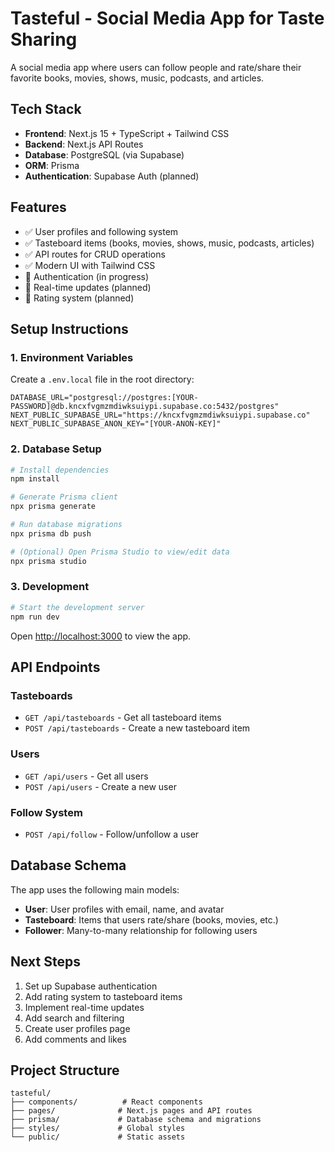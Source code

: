 # Tasteful - Social Media App for Taste Sharing

A social media app where users can follow people and rate/share their favorite books, movies, shows, music, podcasts, and articles.

## Tech Stack

- **Frontend**: Next.js 15 + TypeScript + Tailwind CSS
- **Backend**: Next.js API Routes
- **Database**: PostgreSQL (via Supabase)
- **ORM**: Prisma
- **Authentication**: Supabase Auth (planned)

## Features

- ✅ User profiles and following system
- ✅ Tasteboard items (books, movies, shows, music, podcasts, articles)
- ✅ API routes for CRUD operations
- ✅ Modern UI with Tailwind CSS
- 🔄 Authentication (in progress)
- 🔄 Real-time updates (planned)
- 🔄 Rating system (planned)

## Setup Instructions

### 1. Environment Variables

Create a `.env.local` file in the root directory:

```env
DATABASE_URL="postgresql://postgres:[YOUR-PASSWORD]@db.kncxfvgmzmdiwksuiypi.supabase.co:5432/postgres"
NEXT_PUBLIC_SUPABASE_URL="https://kncxfvgmzmdiwksuiypi.supabase.co"
NEXT_PUBLIC_SUPABASE_ANON_KEY="[YOUR-ANON-KEY]"
```

### 2. Database Setup

```bash
# Install dependencies
npm install

# Generate Prisma client
npx prisma generate

# Run database migrations
npx prisma db push

# (Optional) Open Prisma Studio to view/edit data
npx prisma studio
```

### 3. Development

```bash
# Start the development server
npm run dev
```

Open [http://localhost:3000](http://localhost:3000) to view the app.

## API Endpoints

### Tasteboards
- `GET /api/tasteboards` - Get all tasteboard items
- `POST /api/tasteboards` - Create a new tasteboard item

### Users
- `GET /api/users` - Get all users
- `POST /api/users` - Create a new user

### Follow System
- `POST /api/follow` - Follow/unfollow a user

## Database Schema

The app uses the following main models:

- **User**: User profiles with email, name, and avatar
- **Tasteboard**: Items that users rate/share (books, movies, etc.)
- **Follower**: Many-to-many relationship for following users

## Next Steps

1. Set up Supabase authentication
2. Add rating system to tasteboard items
3. Implement real-time updates
4. Add search and filtering
5. Create user profiles page
6. Add comments and likes

## Project Structure

```
tasteful/
├── components/          # React components
├── pages/              # Next.js pages and API routes
├── prisma/             # Database schema and migrations
├── styles/             # Global styles
└── public/             # Static assets
```
